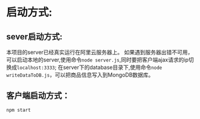 
# 启动方式:
## sever启动方式:
本项目的server已经真实运行在阿里云服务器上。
如果遇到服务器出错不可用，可以启动本地的server,使用命令`node server.js`,同时要把客户端ajax请求的ip切换成`localhost:3333`;
在server下的database目录下,使用命令`node writeDataToDB.js`，可以把商品信息写入到MongoDB数据库。

## 客户端启动方式：
```
npm start 
```


